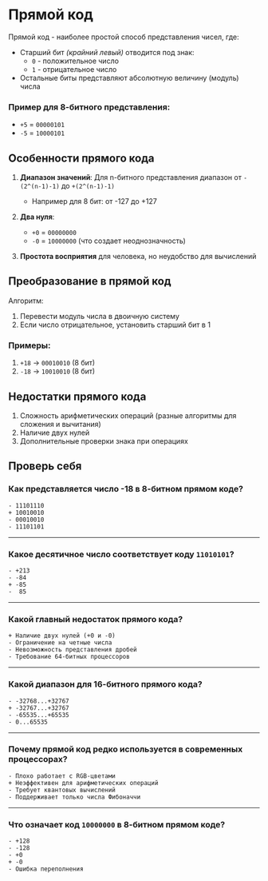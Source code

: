 <!-- [difficulty=easy] [priority=base] [duration=short] -->

# Прямой код

Прямой код - наиболее простой способ представления чисел, где:
- Старший бит *(крайний левый)* отводится под знак:
  - `0` - положительное число
  - `1` - отрицательное число
- Остальные биты представляют абсолютную величину (модуль) числа

### Пример для 8-битного представления:
- `+5` = `00000101`
- `-5` = `10000101`

## Особенности прямого кода

1. **Диапазон значений**: Для n-битного представления диапазон от `-(2^(n-1)-1)` до `+(2^(n-1)-1)`
   - Например для 8 бит: от -127 до +127

2. **Два нуля**:
   - `+0` = `00000000`
   - `-0` = `10000000` (что создает неоднозначность)

3. **Простота восприятия** для человека, но неудобство для вычислений

## Преобразование в прямой код

Алгоритм:
1. Перевести модуль числа в двоичную систему
2. Если число отрицательное, установить старший бит в 1

### Примеры:
1. `+18` → `00010010` (8 бит)
2. `-18` → `10010010` (8 бит)

## Недостатки прямого кода
1. Сложность арифметических операций (разные алгоритмы для сложения и вычитания)
2. Наличие двух нулей
3. Дополнительные проверки знака при операциях

## Проверь себя
### Как представляется число -18 в 8-битном прямом коде?
```quiz
- 11101110
+ 10010010
- 00010010
- 11101101
```
---
### Какое десятичное число соответствует коду `11010101`?
```quiz
- +213
- -84
+ -85
-  85
```
---
### Какой главный недостаток прямого кода?
```quiz
+ Наличие двух нулей (+0 и -0)
- Ограничение на четные числа
- Невозможность представления дробей
- Требование 64-битных процессоров
```
---
### Какой диапазон для 16-битного прямого кода?
```quiz
- -32768...+32767
+ -32767...+32767
- -65535...+65535
- 0...65535
```
---
### Почему прямой код редко используется в современных процессорах?
```quiz
- Плохо работает с RGB-цветами
+ Неэффективен для арифметических операций
- Требует квантовых вычислений
- Поддерживает только числа Фибоначчи
```
---
### Что означает код `10000000` в 8-битном прямом коде?
```quiz
- +128
- -128
- +0
+ -0
- Ошибка переполнения
```